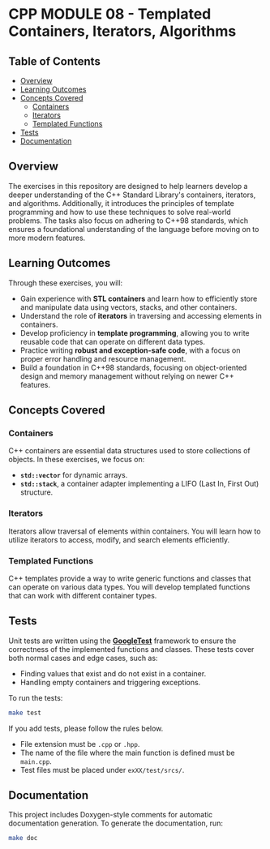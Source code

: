# CPP MODULE 08 - Templated Containers, Iterators, Algorithms

## Table of Contents
- [Overview](#overview)
- [Learning Outcomes](#learning-outcomes)
- [Concepts Covered](#concepts-covered)
  - [Containers](#containers)
  - [Iterators](#iterators)
  - [Templated Functions](#templated-functions)
- [Tests](#tests)
- [Documentation](#documentation)

## Overview
The exercises in this repository are designed to help learners develop a deeper understanding of the C++ Standard Library's containers, iterators, and algorithms. Additionally, it introduces the principles of template programming and how to use these techniques to solve real-world problems. The tasks also focus on adhering to C++98 standards, which ensures a foundational understanding of the language before moving on to more modern features.

## Learning Outcomes
Through these exercises, you will:
- Gain experience with **STL containers** and learn how to efficiently store and manipulate data using vectors, stacks, and other containers.
- Understand the role of **iterators** in traversing and accessing elements in containers.
- Develop proficiency in **template programming**, allowing you to write reusable code that can operate on different data types.
- Practice writing **robust and exception-safe code**, with a focus on proper error handling and resource management.
- Build a foundation in C++98 standards, focusing on object-oriented design and memory management without relying on newer C++ features.

## Concepts Covered

### Containers
C++ containers are essential data structures used to store collections of objects. In these exercises, we focus on:
- **`std::vector`** for dynamic arrays.
- **`std::stack`**, a container adapter implementing a LIFO (Last In, First Out) structure.

### Iterators
Iterators allow traversal of elements within containers. You will learn how to utilize iterators to access, modify, and search elements efficiently.

### Templated Functions
C++ templates provide a way to write generic functions and classes that can operate on various data types. You will develop templated functions that can work with different container types.

## Tests
Unit tests are written using the [**GoogleTest**](https://google.github.io/googletest/) framework to ensure the correctness of the implemented functions and classes. These tests cover both normal cases and edge cases, such as:
- Finding values that exist and do not exist in a container.
- Handling empty containers and triggering exceptions.

To run the tests:
```bash
make test
```

If you add tests, please follow the rules below.
- File extension must be `.cpp` or `.hpp`.
- The name of the file where the main function is defined must be `main.cpp`.
- Test files must be placed under `exXX/test/srcs/`.

## Documentation
This project includes Doxygen-style comments for automatic documentation generation. To generate the documentation, run:
```bash
make doc
```
